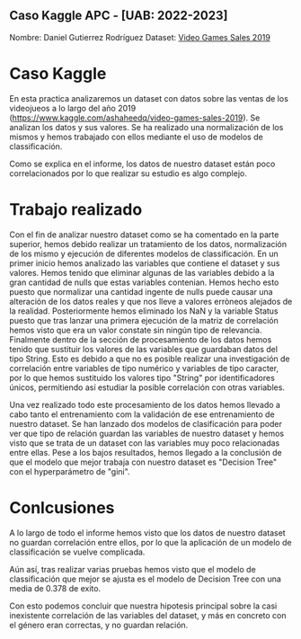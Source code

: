 ## Caso Kaggle APC - [UAB: 2022-2023]

Nombre: Daniel Gutierrez Rodríguez
Dataset: [Video Games Sales 2019](https://www.kaggle.com/ashaheedq/video-games-sales-2019)

# Caso Kaggle
En esta practica analizaremos un dataset con datos sobre las ventas de los videojueos a lo largo del año 2019 (https://www.kaggle.com/ashaheedq/video-games-sales-2019). Se analizan los datos y sus valores. Se ha realizado una  normalización de los mismos y hemos trabajado con ellos mediante el uso de modelos de classificación. 

Como se explica en el informe, los datos de nuestro dataset están poco correlacionados por lo que realizar su estudio es algo complejo.

# Trabajo realizado
Con el fin de analizar nuestro dataset como se ha comentado en la parte superior, hemos debido realizar un tratamiento de los datos, normalización de los mismo y ejecución de diferentes modelos de classificación.
En un primer inicio hemos analizado las variables que contiene el dataset y sus valores. Hemos tenido que eliminar algunas de las variables debido a la gran cantidad de nulls que estas variables contenian. Hemos hecho esto puesto que normalizar una cantidad ingente de nulls puede causar una alteración de los datos reales y que nos lleve a valores erròneos alejados de la realidad. 
Posteriormente hemos eliminado los NaN y la variable Status puesto que tras lanzar una primera ejecución de la matriz de correlación hemos visto que era un valor constate sin ningún tipo de relevancia. 
Finalmente dentro de la sección de procesamiento de los datos hemos tenido que sustituir los valores de las variables que guardaban datos del tipo String. Esto es debido a que no es posible realizar una investigación de correlación entre variables de tipo numérico y variables de tipo caracter, por lo que hemos sustituido los valores tipo "String" por identificadores únicos, permitiendo así estudiar la posible correlación con otras variables. 

Una vez realizado todo este procesamiento de los datos hemos llevado a cabo tanto el entrenamiento com la validación de ese entrenamiento de nuestro dataset. Se han lanzado dos modelos de clasificación para poder ver que tipo de relación guardan las variables de nuestro dataset y hemos visto que se trata de un dataset con las variables muy poco relacionadas entre ellas. 
Pese a los bajos resultados, hemos llegado a la conclusión de que el modelo que mejor trabaja con nuestro dataset es "Decision Tree" con el hyperparámetro de "gini". 

# Conlcusiones
A lo largo de todo el informe hemos visto que los datos de nuestro dataset no guardan correlación entre ellos, por lo que la aplicación de un modelo de classificación se vuelve complicada.

Aún así, tras realizar varias pruebas hemos visto que el modelo de classificación que mejor se ajusta es el modelo de Decision Tree con una media de 0.378 de exito.

Con esto podemos concluir que nuestra hipotesis principal sobre la casi inexistente correlación de las variables del dataset, y más en concreto con el género eran correctas, y no guardan relación.

